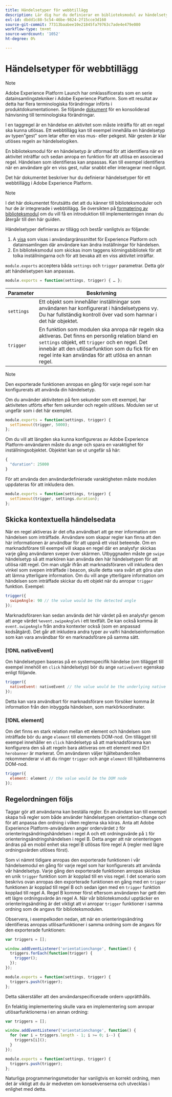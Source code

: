 ```yaml
---
title: Händelsetyper för webbtillägg
description: Lär dig hur du definierar en biblioteksmodul av händelsetyp för ett webbtillägg i Adobe Experience Platform.
exl-id: dbdd1c88-5c54-46be-9824-2f15cce3d160
source-git-commit: 77313baabee10e21845fa79763c7ade4e479e080
workflow-type: tm+mt
source-wordcount: '1052'
ht-degree: 0%

---
```


# Händelsetyper för webbtillägg

>[!NOTE]
>
>Adobe Experience Platform Launch har omklassificerats som en serie datainsamlingstekniker i Adobe Experience Platform. Som ett resultat av detta har flera terminologiska förändringar införts i produktdokumentationen. Se följande [dokument](../../term-updates.md) för en konsoliderad hänvisning till terminologiska förändringar.

I en taggregel är en händelse en aktivitet som måste inträffa för att en regel ska kunna utlösas. Ett webbtillägg kan till exempel innehålla en händelsetyp av typen&quot;gest&quot; som letar efter en viss mus- eller pekgest. När gesten är klar utlöses regeln av händelselogiken.

En biblioteksmodul för en händelsetyp är utformad för att identifiera när en aktivitet inträffar och sedan anropa en funktion för att utlösa en associerad regel. Händelsen som identifieras kan anpassas. Kan till exempel identifiera när en användare gör en viss gest, rullar snabbt eller interagerar med något.

Det här dokumentet beskriver hur du definierar händelsetyper för ett webbtillägg i Adobe Experience Platform.

>[!NOTE]
>
>I det här dokumentet förutsätts det att du känner till biblioteksmoduler och hur de är integrerade i webbtillägg. Se översikten på [formatering av biblioteksmodul](./format.md) om du vill få en introduktion till implementeringen innan du återgår till den här guiden.

Händelsetyper definieras av tillägg och består vanligtvis av följande:

1. A [visa](./views.md) som visas i användargränssnittet för Experience Platform och datainsamlingen där användare kan ändra inställningar för händelsen.
2. En biblioteksmodul som skickas inom taggens körningsbibliotek för att tolka inställningarna och för att bevaka att en viss aktivitet inträffar.

`module.exports` acceptera båda `settings` och `trigger` parametrar. Detta gör att händelsetypen kan anpassas.

```js
module.exports = function(settings, trigger) { … };
```

| Parameter | Beskrivning |
| --- | --- |
| `settings` | Ett objekt som innehåller inställningar som användaren har konfigurerat i händelsetypens vy. Du har fullständig kontroll över vad som hamnar i det här objektet. |
| `trigger` | En funktion som modulen ska anropa när regeln ska aktiveras. Det finns en personlig relation bland en `settings` objekt, ett `trigger` och en regel. Det innebär att den utlösarfunktion som du fick för en regel inte kan användas för att utlösa en annan regel. |

>[!NOTE]
>
>Den exporterade funktionen anropas en gång för varje regel som har konfigurerats att använda din händelsetyp.

Om du använder aktiviteten på fem sekunder som ett exempel, har aktiviteten utförts efter fem sekunder och regeln utlöses. Modulen ser ut ungefär som i det här exemplet.

```js
module.exports = function(settings, trigger) {
  setTimeout(trigger, 5000);
};
```

Om du vill att längden ska kunna konfigureras av Adobe Experience Platform-användaren måste du ange och spara en varaktighet för inställningsobjektet. Objektet kan se ut ungefär så här:

```js
{
  "duration": 25000
}
```

För att använda den användardefinierade varaktigheten måste modulen uppdateras för att inkludera den.

```js
module.exports = function(settings, trigger) {
  setTimeout(trigger, settings.duration);
};
```

## Skicka kontextuella händelsedata

När en regel aktiveras är det ofta användbart att ge mer information om händelsen som inträffade. Användare som skapar regler kan finna att den här informationen är användbar för att uppnå ett visst beteende. Om en marknadsförare till exempel vill skapa en regel där en analysfyr skickas varje gång användaren sveper över skärmen. Utbyggnaden måste ge `swipe` händelsetyp så att markören kan använda den här händelsetypen för att utlösa rätt regel. Om man utgår ifrån att marknadsföraren vill inkludera den vinkel som svepen inträffade i beacon, skulle detta vara svårt att göra utan att lämna ytterligare information. Om du vill ange ytterligare information om händelsen som inträffade skickar du ett objekt när du anropar `trigger` funktion. Exempel:

```js
trigger({
  swipeAngle: 90 // the value would be the detected angle
});
```

Marknadsföraren kan sedan använda det här värdet på en analysfyr genom att ange värdet `%event.swipeAngle%` i ett textfält. De kan också komma åt `event.swipeAngle` från andra kontexter också (som en anpassad kodsåtgärd). Det går att inkludera andra typer av valfri händelseinformation som kan vara användbar för en marknadsförare på samma sätt.

### [!DNL nativeEvent]

Om händelsetypen baseras på en systemspecifik händelse (om tillägget till exempel innehöll en `click` händelsetyp) bör du ange `nativeEvent` egenskap enligt följande.

```js
trigger({
  nativeEvent: nativeEvent // the value would be the underlying native event
});
```

Detta kan vara användbart för marknadsförare som försöker komma åt information från den inbyggda händelsen, som markörkoordinater.

### [!DNL element]

Om det finns en stark relation mellan ett element och händelsen som inträffade bör du ange `element` till elementets DOM-nod. Om tillägget till exempel innehåller en `click` händelsetyp så att marknadsförarna kan konfigurera den så att regeln bara aktiveras om ett element med ID:t `herobanner` är markerat. Om användaren väljer hjältebanderollen rekommenderar vi att du ringer `trigger` och ange `element` till hjältebannerns DOM-nod.

```js
trigger({
  element: element // the value would be the DOM node
});
```

## Regelordningen följs

Taggar gör att användarna kan beställa regler. En användare kan till exempel skapa två regler som både använder händelsetypen orientation-change och för att anpassa den ordning i vilken reglerna ska köras. Anta att Adobe Experience Platform-användaren anger ordervärdet `2` för orienteringsändringshändelsen i regel A och ett ordningsvärde på `1` för orienteringsändringshändelsen i regel B. Detta anger att när orienteringen ändras på en mobil enhet ska regel B utlösas före regel A (regler med lägre ordningsvärden utlöses först).

Som vi nämnt tidigare anropas den exporterade funktionen i vår händelsemodul en gång för varje regel som har konfigurerats att använda vår händelsetyp. Varje gång den exporterade funktionen anropas skickas en unik `trigger` funktion som är kopplad till en viss regel. I det scenario som beskrivs ovan anropas den exporterade funktionen en gång med en `trigger` funktionen är kopplad till regel B och sedan igen med en `trigger` funktion kopplad till regel A. Regel B kommer först eftersom användaren har gett den ett lägre ordningsvärde än regel A. När vår biblioteksmodul upptäcker en orienteringsändring är det viktigt att vi anropar `trigger` funktioner i samma ordning som de angavs för biblioteksmodulen.

Observera, i exempelkoden nedan, att när en orienteringsändring identifieras anropas utlösarfunktioner i samma ordning som de angavs för den exporterade funktionen:

```js
var triggers = [];

window.addEventListener('orientationchange', function() {
  triggers.forEach(function(trigger) {
    trigger();
  });
});

module.exports = function(settings, trigger) {
  triggers.push(trigger);
};
```

Detta säkerställer att den användarspecificerade ordern upprätthålls.

En felaktig implementering skulle vara en implementering som anropar utlösarfunktionerna i en annan ordning:

```js
var triggers = [];

window.addEventListener('orientationchange', function() {
  for (var i = triggers.length - 1; i >= 0; i--) {
    triggers[i]();
  }
});

module.exports = function(settings, trigger) {
  triggers.push(trigger);
};
```

Naturliga programmeringsmetoder har vanligtvis en korrekt ordning, men det är viktigt att du är medveten om konsekvenserna och utvecklas i enlighet med detta.
